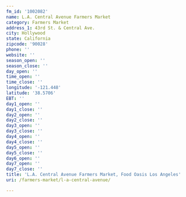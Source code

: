 ```yaml
---
fm_id: '1002082'
name: L.A. Central Avenue Farmers Market
category: Farmers Market
address_1: 43rd St. & Central Ave.
city: Hollywood
state: California
zipcode: '90028'
phone: ''
website: ''
season_open: ''
season_close: ''
day_open: ''
time_open: ''
time_close: ''
longitude: '-121.448'
latitude: '38.5706'
EBT: ''
day1_open: ''
day1_close: ''
day2_open: ''
day2_close: ''
day3_open: ''
day3_close: ''
day4_open: ''
day4_close: ''
day5_open: ''
day5_close: ''
day6_open: ''
day7_open: ''
day7_close: ''
title: 'L.A. Central Avenue Farmers Market, Food Oasis Los Angeles'
uri: /farmers-market/l-a-central-avenue/

---
```

